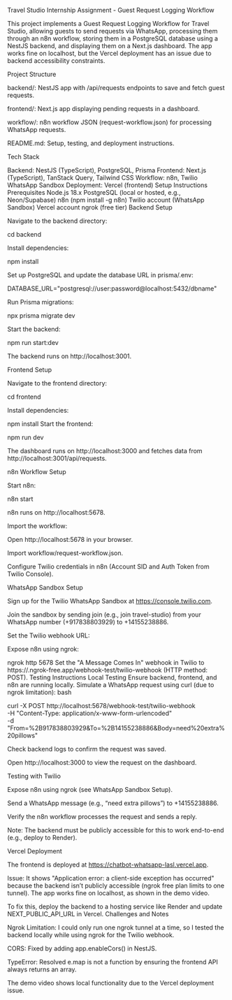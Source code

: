 Travel Studio Internship Assignment - Guest Request Logging Workflow

This project implements a Guest Request Logging Workflow for Travel Studio, allowing guests to send requests via WhatsApp, processing them through an n8n workflow, storing them in a PostgreSQL database using a NestJS backend, and displaying them on a Next.js dashboard. The app works fine on localhost, but the Vercel deployment has an issue due to backend accessibility constraints.

Project Structure

backend/: NestJS app with /api/requests endpoints to save and fetch guest requests.

frontend/: Next.js app displaying pending requests in a dashboard.

workflow/: n8n workflow JSON (request-workflow.json) for processing WhatsApp requests.

README.md: Setup, testing, and deployment instructions.

Tech Stack

Backend: NestJS (TypeScript), PostgreSQL, Prisma
Frontend: Next.js (TypeScript), TanStack Query, Tailwind CSS
Workflow: n8n, Twilio WhatsApp Sandbox
Deployment: Vercel (frontend)
Setup Instructions
Prerequisites
Node.js 18.x
PostgreSQL (local or hosted, e.g., Neon/Supabase)
n8n (npm install -g n8n)
Twilio account (WhatsApp Sandbox)
Vercel account
ngrok (free tier)
Backend Setup

Navigate to the backend directory:

cd backend

Install dependencies:

npm install

Set up PostgreSQL and update the database URL in prisma/.env:

DATABASE_URL="postgresql://user:password@localhost:5432/dbname"

Run Prisma migrations:

npx prisma migrate dev

Start the backend:

npm run start:dev

The backend runs on http://localhost:3001.

Frontend Setup

Navigate to the frontend directory:

cd frontend

Install dependencies:

npm install
Start the frontend:

npm run dev

The dashboard runs on http://localhost:3000 and fetches data from http://localhost:3001/api/requests.

n8n Workflow Setup

Start n8n:

n8n start

n8n runs on http://localhost:5678.

Import the workflow:

Open http://localhost:5678 in your browser.

Import workflow/request-workflow.json.

Configure Twilio credentials in n8n (Account SID and Auth Token from Twilio Console).

WhatsApp Sandbox Setup

Sign up for the Twilio WhatsApp Sandbox at https://console.twilio.com.

Join the sandbox by sending join <sandbox-key> (e.g., join travel-studio) from your WhatsApp number (+917838803929) to +14155238886.

Set the Twilio webhook URL:

Expose n8n using ngrok:

ngrok http 5678
Set the "A Message Comes In" webhook in Twilio to https://<ngrok-url>.ngrok-free.app/webhook-test/twilio-webhook (HTTP method: POST).
Testing Instructions
Local Testing
Ensure backend, frontend, and n8n are running locally.
Simulate a WhatsApp request using curl (due to ngrok limitation):
bash

curl -X POST http://localhost:5678/webhook-test/twilio-webhook \
-H "Content-Type: application/x-www-form-urlencoded" \
-d "From=%2B917838803929&To=%2B14155238886&Body=need%20extra%20pillows"

Check backend logs to confirm the request was saved.

Open http://localhost:3000 to view the request on the dashboard.

Testing with Twilio

Expose n8n using ngrok (see WhatsApp Sandbox Setup).

Send a WhatsApp message (e.g., “need extra pillows”) to +14155238886.

Verify the n8n workflow processes the request and sends a reply.

Note: The backend must be publicly accessible for this to work end-to-end (e.g., deploy to Render).

Vercel Deployment

The frontend is deployed at https://chatbot-whatsapp-lasl.vercel.app.

Issue: It shows "Application error: a client-side exception has occurred" because the backend isn’t publicly accessible (ngrok free plan limits to one tunnel). The app works fine on localhost, as shown in the demo video.

To fix this, deploy the backend to a hosting service like Render and update NEXT_PUBLIC_API_URL in Vercel.
Challenges and Notes

Ngrok Limitation: I could only run one ngrok tunnel at a time, so I tested the backend locally while using ngrok for the Twilio webhook.

CORS: Fixed by adding app.enableCors() in NestJS.

TypeError: Resolved e.map is not a function by ensuring the frontend API always returns an array.

The demo video shows local functionality due to the Vercel deployment issue.
